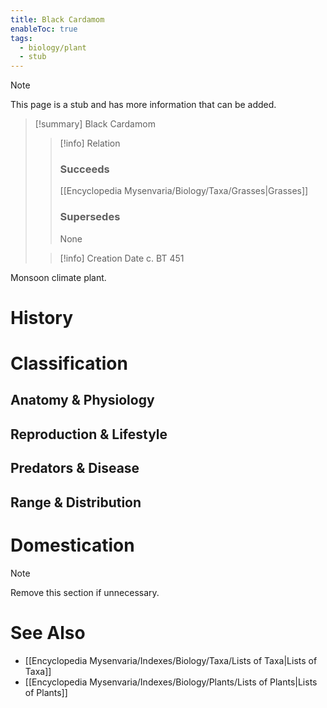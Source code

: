 ```yaml
---
title: Black Cardamom
enableToc: true
tags:
  - biology/plant
  - stub
---
```


> [!note]
> This page is a stub and has more information that can be added.

> [!summary] Black Cardamom
> > [!info] Relation
> > ### Succeeds
> > [[Encyclopedia Mysenvaria/Biology/Taxa/Grasses|Grasses]]
> > ### Supersedes
> > None
>
> > [!info] Creation Date
> > c. BT 451

Monsoon climate plant.
# History

# Classification
## Anatomy & Physiology

## Reproduction & Lifestyle

## Predators & Disease

## Range & Distribution

# Domestication

> [!note]
> Remove this section if unnecessary.
# See Also
- [[Encyclopedia Mysenvaria/Indexes/Biology/Taxa/Lists of Taxa|Lists of Taxa]]
- [[Encyclopedia Mysenvaria/Indexes/Biology/Plants/Lists of Plants|Lists of Plants]]